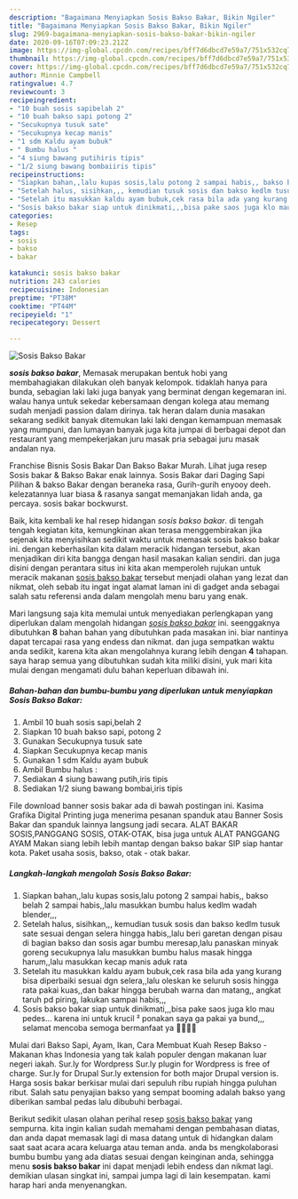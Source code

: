 ```yaml
---
description: "Bagaimana Menyiapkan Sosis Bakso Bakar, Bikin Ngiler"
title: "Bagaimana Menyiapkan Sosis Bakso Bakar, Bikin Ngiler"
slug: 2969-bagaimana-menyiapkan-sosis-bakso-bakar-bikin-ngiler
date: 2020-09-16T07:09:23.212Z
image: https://img-global.cpcdn.com/recipes/bff7d6dbcd7e59a7/751x532cq70/sosis-bakso-bakar-foto-resep-utama.jpg
thumbnail: https://img-global.cpcdn.com/recipes/bff7d6dbcd7e59a7/751x532cq70/sosis-bakso-bakar-foto-resep-utama.jpg
cover: https://img-global.cpcdn.com/recipes/bff7d6dbcd7e59a7/751x532cq70/sosis-bakso-bakar-foto-resep-utama.jpg
author: Minnie Campbell
ratingvalue: 4.7
reviewcount: 3
recipeingredient:
- "10 buah sosis sapibelah 2"
- "10 buah bakso sapi potong 2"
- "Secukupnya tusuk sate"
- "Secukupnya kecap manis"
- "1 sdm Kaldu ayam bubuk"
- " Bumbu halus "
- "4 siung bawang putihiris tipis"
- "1/2 siung bawang bombaiiris tipis"
recipeinstructions:
- "Siapkan bahan,,lalu kupas sosis,lalu potong 2 sampai habis,, bakso belah 2 sampai habis,,lalu masukkan bumbu halus kedlm wadah blender,,,"
- "Setelah halus, sisihkan,,, kemudian tusuk sosis dan bakso kedlm tusuk sate sesuai dengan selera hingga habis,,lalu beri garetan dengan pisau di bagian bakso dan sosis agar bumbu meresap,lalu panaskan minyak goreng secukupnya lalu masukkan bumbu halus masak hingga harum,,lalu masukkan kecap manis aduk rata"
- "Setelah itu masukkan kaldu ayam bubuk,cek rasa bila ada yang kurang bisa diperbaiki sesuai dgn selera,,lalu oleskan ke seluruh sosis hingga rata pakai kuas,,dan bakar hingga berubah warna dan matang,, angkat taruh pd piring, lakukan sampai habis,,,"
- "Sosis bakso bakar siap untuk dinikmati,,,bisa pake saos juga klo mau pedes... karena ini untuk krucil ² ponakan saya ga pakai ya bund,,, selamat mencoba semoga bermanfaat ya 🙏😅🙏😍"
categories:
- Resep
tags:
- sosis
- bakso
- bakar

katakunci: sosis bakso bakar 
nutrition: 243 calories
recipecuisine: Indonesian
preptime: "PT38M"
cooktime: "PT44M"
recipeyield: "1"
recipecategory: Dessert

---
```



![Sosis Bakso Bakar](https://img-global.cpcdn.com/recipes/bff7d6dbcd7e59a7/751x532cq70/sosis-bakso-bakar-foto-resep-utama.jpg)

<b><i>sosis bakso bakar</i></b>, Memasak merupakan bentuk hobi yang membahagiakan dilakukan oleh banyak kelompok. tidaklah hanya para bunda, sebagian laki laki juga banyak yang berminat dengan kegemaran ini. walau hanya untuk sekedar kebersamaan dengan kolega atau memang sudah menjadi passion dalam dirinya. tak heran dalam dunia masakan sekarang sedikit banyak ditemukan laki laki dengan kemampuan memasak yang mumpuni, dan lumayan banyak juga kita jumpai di berbagai depot dan restaurant yang mempekerjakan juru masak pria sebagai juru masak andalan nya.

Franchise Bisnis Sosis Bakar Dan Bakso Bakar Murah. Lihat juga resep Sosis bakar &amp; Bakso Bakar enak lainnya. Sosis Bakar dari Daging Sapi Pilihan &amp; bakso Bakar dengan beraneka rasa, Gurih-gurih enyooy deeh. kelezatannya luar biasa &amp; rasanya sangat memanjakan lidah anda, ga percaya. sosis bakar bockwurst.

Baik, kita kembali ke hal resep hidangan <i>sosis bakso bakar</i>. di tengah tengah kegiatan kita, kemungkinan akan terasa menggembirakan jika sejenak kita menyisihkan sedikit waktu untuk memasak sosis bakso bakar ini. dengan keberhasilan kita dalam meracik hidangan tersebut, akan menjadikan diri kita bangga dengan hasil masakan kalian sendiri. dan juga disini dengan perantara situs ini kita akan memperoleh rujukan untuk meracik makanan <u>sosis bakso bakar</u> tersebut menjadi olahan yang lezat dan nikmat, oleh sebab itu ingat ingat alamat laman ini di gadget anda sebagai salah satu referensi anda dalam mengolah menu baru yang enak.


Mari langsung saja kita memulai untuk menyediakan perlengkapan yang diperlukan dalam mengolah hidangan <u><i>sosis bakso bakar</i></u> ini. seenggaknya dibutuhkan <b>8</b> bahan bahan yang dibutuhkan pada masakan ini. biar nantinya dapat tercapai rasa yang endess dan nikmat. dan juga sempatkan waktu anda sedikit, karena kita akan mengolahnya kurang lebih dengan <b>4</b> tahapan. saya harap semua yang dibutuhkan sudah kita miliki disini, yuk mari kita mulai dengan mengamati dulu bahan keperluan dibawah ini.

<!--inarticleads1-->

##### Bahan-bahan dan bumbu-bumbu yang diperlukan untuk menyiapkan Sosis Bakso Bakar:

1. Ambil 10 buah sosis sapi,belah 2
1. Siapkan 10 buah bakso sapi, potong 2
1. Gunakan Secukupnya tusuk sate
1. Siapkan Secukupnya kecap manis
1. Gunakan 1 sdm Kaldu ayam bubuk
1. Ambil  Bumbu halus :
1. Sediakan 4 siung bawang putih,iris tipis
1. Sediakan 1/2 siung bawang bombai,iris tipis


File download banner sosis bakar ada di bawah postingan ini. Kasima Grafika Digital Printing juga menerima pesanan spanduk atau Banner Sosis Bakar dan spanduk lainnya langsung jadi secara. ALAT BAKAR SOSIS,PANGGANG SOSIS, OTAK-OTAK, bisa juga untuk ALAT PANGGANG AYAM Makan siang lebih lebih mantap dengan bakso bakar SIP siap hantar kota. Paket usaha sosis, bakso, otak - otak bakar. 

<!--inarticleads2-->

##### Langkah-langkah mengolah Sosis Bakso Bakar:

1. Siapkan bahan,,lalu kupas sosis,lalu potong 2 sampai habis,, bakso belah 2 sampai habis,,lalu masukkan bumbu halus kedlm wadah blender,,,
1. Setelah halus, sisihkan,,, kemudian tusuk sosis dan bakso kedlm tusuk sate sesuai dengan selera hingga habis,,lalu beri garetan dengan pisau di bagian bakso dan sosis agar bumbu meresap,lalu panaskan minyak goreng secukupnya lalu masukkan bumbu halus masak hingga harum,,lalu masukkan kecap manis aduk rata
1. Setelah itu masukkan kaldu ayam bubuk,cek rasa bila ada yang kurang bisa diperbaiki sesuai dgn selera,,lalu oleskan ke seluruh sosis hingga rata pakai kuas,,dan bakar hingga berubah warna dan matang,, angkat taruh pd piring, lakukan sampai habis,,,
1. Sosis bakso bakar siap untuk dinikmati,,,bisa pake saos juga klo mau pedes... karena ini untuk krucil ² ponakan saya ga pakai ya bund,,, selamat mencoba semoga bermanfaat ya 🙏😅🙏😍


Mulai dari Bakso Sapi, Ayam, Ikan, Cara Membuat Kuah Resep Bakso - Makanan khas Indonesia yang tak kalah populer dengan makanan luar negeri iakah. Sur.ly for Wordpress Sur.ly plugin for Wordpress is free of charge. Sur.ly for Drupal Sur.ly extension for both major Drupal version is. Harga sosis bakar berkisar mulai dari sepuluh ribu rupiah hingga puluhan ribut. Salah satu penyajian bakso yang sempat booming adalah bakso yang diberikan sambal pedas lalu dibubuhi berbagai. 

Berikut sedikit ulasan olahan perihal resep <u>sosis bakso bakar</u> yang sempurna. kita ingin kalian sudah memahami dengan pembahasan diatas, dan anda dapat memasak lagi di masa datang untuk di hidangkan dalam saat saat acara acara keluarga atau teman anda. anda bs mengkolaborasi bumbu bumbu yang ada diatas sesuai dengan keinginan anda, sehingga menu <b>sosis bakso bakar</b> ini dapat menjadi lebih endess dan nikmat lagi. demikian ulasan singkat ini, sampai jumpa lagi di lain kesempatan. kami harap hari anda menyenangkan.
